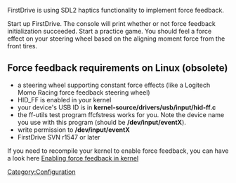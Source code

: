 FirstDrive is using SDL2 haptics functionality to implement force feedback.

Start up FirstDrive. The console will print whether or not force feedback initialization succeeded. Start a practice game. You should feel a force effect on your steering wheel based on the aligning moment force from the front tires.

Force feedback requirements on Linux (obsolete)
-----------------------------------------------

-   a steering wheel supporting constant force effects (like a Logitech Momo Racing force feedback steering wheel)
-   HID\_FF is enabled in your kernel
-   your device's USB ID is in **kernel-source/drivers/usb/input/hid-ff.c**
-   the ff-utils test program ffcfstress works for you. Note the device name you use with this program (should be **/dev/input/eventX**).
-   write permission to **/dev/input/eventX**
-   FirstDrive SVN r1547 or later

If you need to recompile your kernel to enable force feedback, you can have a look here [Enabling force feedback in kernel](Enabling_force_feedback_in_kernel.md)

<Category:Configuration>
